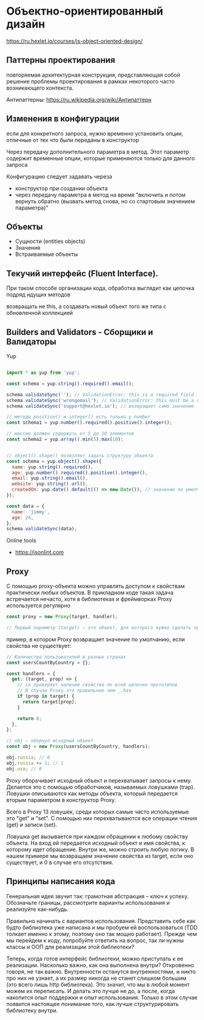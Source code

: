 # Объектно-ориентированный дизайн

https://ru.hexlet.io/courses/js-object-oriented-design/ 

## Паттерны проектирования

повторяемая архитектурная конструкция, представляющая собой решение проблемы проектирования в рамках некоторого часто возникающего контекста. 

Антипаттерны: https://ru.wikipedia.org/wiki/Антипаттерн

## Изменения в конфигурации
если для конкретного запроса, нужно временно установить опции, отличные от тех что были переданы в конструктор

Через передачу дополнительного параметра в метод. Этот параметр содержит временные опции, которые применяются только для данного запроса

Конфигурацию следует задавать череза
- конструктор при создании объекта
- через передачу параметра в метод на время "включить и потом вернуть обратно (вызвать метод снова, но со стартовым значением параметра)"

## Объекты

- Сущности (entities objects)
- Значения
- Встраиваемые объекты

##  Текучий интерфейс (Fluent Interface). 

При таком способе организации кода, обработка выглядит как цепочка подряд идущих методов

возвращать не this, а создавать новый объект того же типа с обновленной коллекцией

## Builders and Validators - Сборщики и Валидаторы

Yup

```js

import * as yup from 'yup';

const schema = yup.string().required().email();

schema.validateSync(''); // ValidationError: this is a required field
schema.validateSync('wrongemail'); // ValidationError: this must be a valid email
schema.validateSync('support@hexlet.io'); // возвращает само значение

// методы positive() и integer() есть только у number
const schema1 = yup.number().required().positive().integer();

// массив должен содержать от 5 до 10 элементов
const schema2 = yup.array().min(5).max(10);


// object().shape() позволяет задать структуру объекта
const schema = yup.object().shape({
  name: yup.string().required(),
  age: yup.number().required().positive().integer(),
  email: yup.string().email(),
  website: yup.string().url(),
  createdOn: yup.date().default(() => new Date()), // значение по умолчанию
});

const data = {
  name: 'jimmy',
  age: 24,
};
schema.validateSync(data);
```

Online tools 

- https://jsonlint.com


## Proxy 

С помощью proxy-объекта можно управлять доступом к свойствам практически любых объектов. В прикладном коде такая задача встречается нечасто, хотя в библиотеках и фреймворках Proxy используется регулярно

```js
const proxy = new Proxy(target, handler);

// Первый параметр (target) — это объект, для которого нужно сделать прокси. Второй параметр (handler) – объект с обработчиками, которые перехватывают разные операции над исходным объектом (target).
```


пример, в котором Proxy возвращает значение по умолчанию, если свойства не существует:

```js
// Количество пользователей в разных странах
const usersCountByCountry = {};

const handlers = {
  get: (target, prop) => {
    // in проверяет наличие свойства по всей цепочке прототипов
    // В случае Proxy это правильнее чем _.has
    if (prop in target) {
      return target[prop];
    }

    return 0;
  },
};

// obj – обернул исходный объект
const obj = new Proxy(usersCountByCountry, handlers);

obj.russia; // 0
obj.russia += 1; // 1
obj.usa; // 0
```


Proxy оборачивает исходный объект и перехватывает запросы к нему. Делается это с помощью обработчиков, называемых ловушками (trap). Ловушки описываются как методы объекта, который передается вторым параметром в конструктор Proxy.

Всего в Proxy 13 ловушек, среди которых самые часто используемые это "get" и "set". С помощью них перехватываются все операции чтения (get) и записи (set).

Ловушка get вызывается при каждом обращении к любому свойству объекта. На вход ей передается исходный объект и имя свойства, к которому идет обращение. Внутри же, можно строить любую логику. В нашем примере мы возвращаем значение свойства из target, если оно существует, и 0 в случае его отсутствия.

## Принципы написания кода

Генеральная идея звучит так: грамотная абстракция – ключ к успеху. Обозначьте границы, рассмотрите варианты использования и реализуйте как-нибудь.

Правильно начинать с вариантов использования. Представить себе как будто библиотека уже написана и мы пробуем ей воспользоваться (TDD толкает именно к этому, поэтому оно так мощно работает). Прежде чем мы перейдем к коду, попробуйте ответить на вопрос, так ли нужны классы и ООП для реализации этой библиотеки?

Теперь, когда готов интерфейс библиотеки, можно приступать к ее реализации. Насколько важно, как она выполнена внутри? Откровенно говоря, не так важно. Внутренности останутся внутренностями, и никто про них не узнает, а их размер никогда не станет слишком большим (это всего лишь http библиотека). Это значит, что мы в любой момент можем их переписать. И делать это лучше не до, а после, когда накопится опыт поддержки и опыт использования. Только в этом случае появится настоящее понимание того, как лучше структурировать библиотеку внутри.

